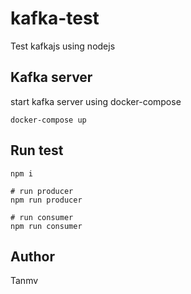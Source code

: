 # kafka-test

Test kafkajs using nodejs

## Kafka server

start kafka server using docker-compose

```
docker-compose up
```

## Run test

```
npm i

# run producer
npm run producer

# run consumer
npm run consumer
```

## Author

Tanmv
